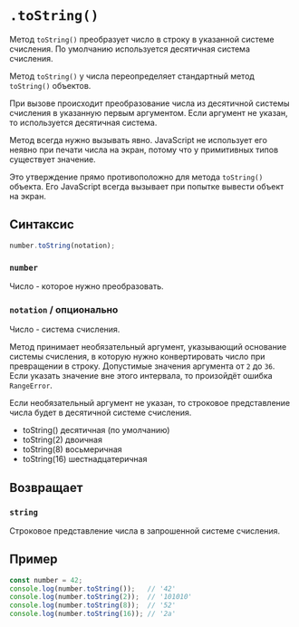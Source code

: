 # `.toString()`

Метод `toString()` преобразует число в строку в указанной системе счисления. По умолчанию используется десятичная система счисления.

Метод `toString()` у числа переопределяет стандартный метод `toString()` объектов.

При вызове происходит преобразование числа из десятичной системы счисления в указанную первым аргументом. Если аргумент не указан, то используется десятичная система.

Метод всегда нужно вызывать явно. JavaScript не использует его неявно при печати числа на экран, потому что у примитивных типов существует значение.

Это утверждение прямо противоположно для метода `toString()` объекта. Его JavaScript всегда вызывает при попытке вывести объект на экран.

## Синтаксис

```js
number.toString(notation);
```

### `number`

Число - которое нужно преобразовать.

### `notation` / опционально

Число - система счисления.

Метод принимает необязательный аргумент, указывающий основание системы счисления, в которую нужно конвертировать число при превращении в строку. Допустимые значения аргумента от `2` до `36`. Если указать значение вне этого интервала, то произойдёт ошибка `RangeError`.

Если необязательный аргумент не указан, то строковое представление числа будет в десятичной системе счисления.

- toString() десятичная (по умолчанию)
- toString(2) двоичная
- toString(8) восьмеричная
- toString(16) шестнадцатеричная

## Возвращает

### `string`

Cтроковое представление числа в запрошенной системе счисления.

## Пример

```js
const number = 42;
console.log(number.toString());   // '42'
console.log(number.toString(2));  // '101010'
console.log(number.toString(8));  // '52'
console.log(number.toString(16)); // '2a'
```
